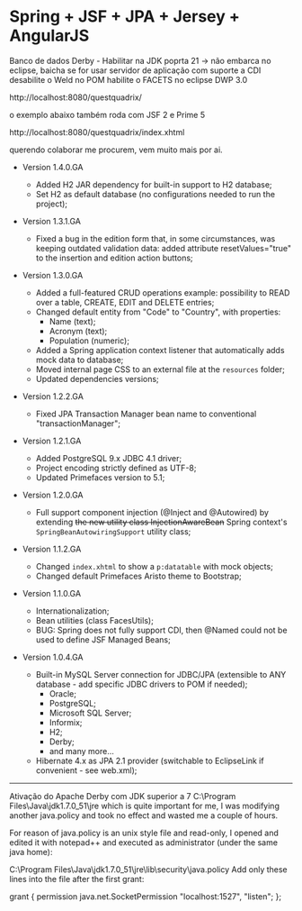 Spring + JSF + JPA + Jersey + AngularJS
=============================

Banco de dados Derby - Habilitar na JDK poprta 21 -> não embarca no eclipse, baicha 
se for usar servidor de aplicação com suporte a CDI desabilite o Weld no POM
habilite o FACETS no eclipse DWP 3.0

http://localhost:8080/questquadrix/


o exemplo abaixo também roda com JSF 2 e Prime 5 

http://localhost:8080/questquadrix/index.xhtml

querendo colaborar me procurem, vem muito mais por ai.

- Version 1.4.0.GA
  - Added H2 JAR dependency for built-in support to H2 database;
  - Set H2 as default database (no configurations needed to run the project);

- Version 1.3.1.GA
  - Fixed a bug in the edition form that, in some circumstances, was keeping outdated validation data: added attribute resetValues="true" to the insertion and edition action buttons;

- Version 1.3.0.GA
  - Added a full-featured CRUD operations example: possibility to READ over a table, CREATE, EDIT and DELETE entries;
  - Changed default entity from "Code" to "Country", with properties:
    - Name (text);
    - Acronym (text);
    - Population (numeric);
  - Added a Spring application context listener that automatically adds mock data to database;
  - Moved internal page CSS to an external file at the `resources` folder;
  - Updated dependencies versions;

- Version 1.2.2.GA
  - Fixed JPA Transaction Manager bean name to conventional "transactionManager";

- Version 1.2.1.GA
  - Added PostgreSQL 9.x JDBC 4.1 driver;
  - Project encoding strictly defined as UTF-8;
  - Updated Primefaces version to 5.1;

- Version 1.2.0.GA
  - Full support component injection (@Inject and @Autowired) by extending <del>the new utility class InjectionAwareBean</del> Spring context's `SpringBeanAutowiringSupport` utility class; 

- Version 1.1.2.GA
  - Changed `index.xhtml` to show a `p:datatable` with mock objects;
  - Changed default Primefaces Aristo theme to Bootstrap;

- Version 1.1.0.GA
  - Internationalization;
  - Bean utilities (class FacesUtils);
  - BUG: Spring does not fully support CDI, then @Named could not be used to define JSF Managed Beans;

- Version 1.0.4.GA
  - Built-in MySQL Server connection for JDBC/JPA (extensible to ANY database - add specific JDBC drivers to POM if needed);
    - Oracle;
    - PostgreSQL;
    - Microsoft SQL Server;
    - Informix;
    - H2;
    - Derby;
    - and many more...
  - Hibernate 4.x as JPA 2.1 provider (switchable to EclipseLink if convenient - see web.xml);
--------------------------------------------------------------------------------------------------
Ativação do Apache Derby com JDK superior a 7
C:\Program Files\Java\jdk1.7.0_51\jre
which is quite important for me, I was modifying another java.policy and took no effect and wasted me a couple of hours.

For reason of java.policy is an unix style file and read-only, I opened and edited it with notepad++ and executed as administrator (under the same java home):

C:\Program Files\Java\jdk1.7.0_51\jre\lib\security\java.policy
Add only these lines into the file after the first grant:

grant {
    permission java.net.SocketPermission "localhost:1527", "listen";
};